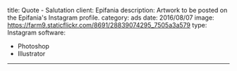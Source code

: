 title: Quote - Salutation
client: Epifania
description: Artwork to be posted on the Epifania's Instagram profile.
category: ads
date: 2016/08/07
image: https://farm9.staticflickr.com/8691/28839074295_7505a3a579
type: Instagram
software:
- Photoshop
- Illustrator
---